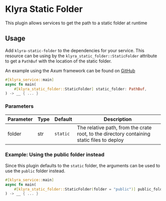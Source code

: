 # Klyra Static Folder
This plugin allows services to get the path to a static folder at runtime

## Usage
Add `klyra-static-folder` to the dependencies for your service. This resource can be using by the `klyra_static_folder::StaticFolder` attribute to get a `PathBuf` with the location of the static folder.

An example using the Axum framework can be found on [GitHub](https://github.com/klyra-hq/examples/tree/main/axum/websocket)

``` rust
#[klyra_service::main]
async fn main(
    #[klyra_static_folder::StaticFolder] static_folder: PathBuf,
) -> __ { ... }
```

### Parameters
| Parameter | Type | Default  | Description                                                        |
|-----------|------|----------|--------------------------------------------------------------------|
| folder    | str  | `static` | The relative path, from the crate root, to the directory containing static files to deploy |

### Example: Using the public folder instead
Since this plugin defaults to the `static` folder, the arguments can be used to use the `public` folder instead.

``` rust
#[klyra_service::main]
async fn main(
    #[klyra_static_folder::StaticFolder(folder = "public")] public_folder: PathBuf,
) -> __ { ... }
```
